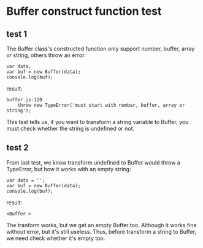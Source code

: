# Buffer construct function test

## test 1

The Buffer class's constructed function only support number, buffer, array or string, others throw an error:
```
var data;
var buf = new Buffer(data);
console.log(buf);
```

result:
```
buffer.js:120
    throw new TypeError('must start with number, buffer, array or string');
```

This test tells us, if you want to transform a string variable to Buffer, you must check whether the string is undefined or not.

## test 2

From last test, we know transform undefined to Buffer would throw a TypeError, but how it works with an empty string:
```
var data = '';
var buf = new Buffer(data);
console.log(buf);
```

result:
```
<Buffer >
```

The tranform works, but we get an empty Buffer too. Although it works fine without error, but it's still useless. Thus, before transform a string to Buffer, we need check whether it's empty too.
